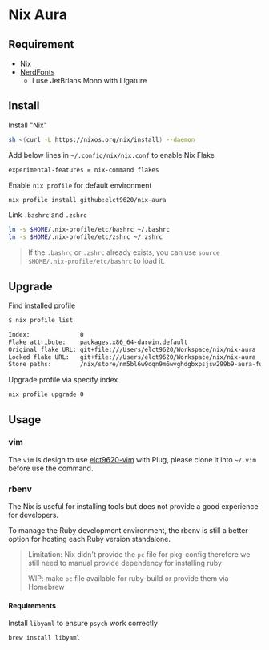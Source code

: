 Nix Aura
===

## Requirement

* Nix
* [NerdFonts](https://github.com/ryanoasis/nerd-fonts/tree/master)
    * I use JetBrians Mono with Ligature

## Install

Install "Nix"

```bash
sh <(curl -L https://nixos.org/nix/install) --daemon
```

Add below lines in `~/.config/nix/nix.conf` to enable Nix Flake

```bash
experimental-features = nix-command flakes
```

Enable `nix profile` for default environment

```bash
nix profile install github:elct9620/nix-aura
```

Link `.bashrc` and `.zshrc`

```bash
ln -s $HOME/.nix-profile/etc/bashrc ~/.bashrc
ln -s $HOME/.nix-profile/etc/zshrc ~/.zshrc
```

> If the `.bashrc` or `.zshrc` already exists, you can use `source $HOME/.nix-profile/etc/bashrc` to load it.

## Upgrade

Find installed profile

```bash
$ nix profile list

Index:              0
Flake attribute:    packages.x86_64-darwin.default
Original flake URL: git+file:///Users/elct9620/Workspace/nix/nix-aura
Locked flake URL:   git+file:///Users/elct9620/Workspace/nix/nix-aura
Store paths:        /nix/store/nm5bl6w9dqn9m6wvghdgbxpsjsw299b9-aura-full
```

Upgrade profile via specify index

```bash
nix profile upgrade 0
```

## Usage

### vim

The `vim` is design to use [elct9620-vim](https://github.com/elct9620/elct9620-vim) with Plug, please clone it into `~/.vim` before use the command.

### rbenv

The Nix is useful for installing tools but does not provide a good experience for developers.

To manage the Ruby development environment, the rbenv is still a better option for hosting each Ruby version standalone.

> Limitation: Nix didn't provide the `pc` file for pkg-config therefore we still need to manual provide dependency for installing ruby
>
> WIP: make `pc` file available for ruby-build or provide them via Homebrew

#### Requirements

Install `libyaml` to ensure `psych` work correctly

```bash
brew install libyaml
```
